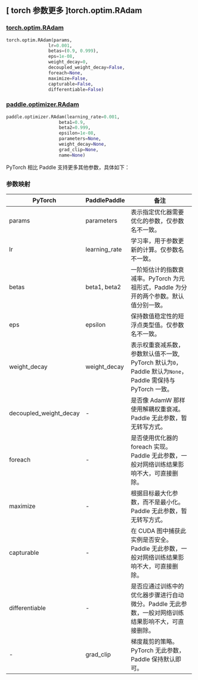 ## [ torch 参数更多 ]torch.optim.RAdam

### [torch.optim.RAdam](https://pytorch.org/docs/stable/generated/torch.optim.RAdam.html#torch.optim.RAdam)

```python
torch.optim.RAdam(params,
                lr=0.001,
                betas=(0.9, 0.999),
                eps=1e-08,
                weight_decay=0,
                decoupled_weight_decay=False,
                foreach=None,
                maximize=False,
                capturable=False,
                differentiable=False)
```

### [paddle.optimizer.RAdam](https://www.paddlepaddle.org.cn/documentation/docs/zh/develop/api/paddle/optimizer/RAdam_cn.html#radam)

```python
paddle.optimizer.RAdam(learning_rate=0.001,
                    beta1=0.9,
                    beta2=0.999,
                    epsilon=1e-08,
                    parameters=None,
                    weight_decay=None,
                    grad_clip=None,
                    name=None)
```

PyTorch 相比 Paddle 支持更多其他参数，具体如下：

### 参数映射

| PyTorch                             | PaddlePaddle | 备注                                                                    |
| ----------------------------------- | ------------ | ----------------------------------------------------------------------- |
| params     | parameters           | 表示指定优化器需要优化的参数，仅参数名不一致。                      |
| lr     | learning_rate       | 学习率，用于参数更新的计算。仅参数名不一致。                          |
| betas     | beta1, beta2       | 一阶矩估计的指数衰减率。PyTorch 为元祖形式，Paddle 为分开的两个参数。默认值分别一致。                          |
| eps       | epsilon        | 保持数值稳定性的短浮点类型值。仅参数名不一致。                           |
| weight_decay           | weight_decay     | 表示权重衰减系数，参数默认值不一致, PyTorch 默认为`0`， Paddle 默认为`None`，Paddle 需保持与 PyTorch 一致。         |
| decoupled_weight_decay   | -    | 是否像 AdamW 那样使用解耦权重衰减。Paddle 无此参数，暂无转写方式。                       |
| foreach           | -     | 是否使用优化器的 foreach 实现。Paddle 无此参数，一般对网络训练结果影响不大，可直接删除。         |
| maximize           | -     | 根据目标最大化参数，而不是最小化。Paddle 无此参数，暂无转写方式。         |
| capturable           | -     | 在 CUDA 图中捕获此实例是否安全。Paddle 无此参数，一般对网络训练结果影响不大，可直接删除。         |
| differentiable      | -     | 是否应通过训练中的优化器步骤进行自动微分。Paddle 无此参数，一般对网络训练结果影响不大，可直接删除。         |
| -          | grad_clip            | 梯度裁剪的策略。 PyTorch 无此参数，Paddle 保持默认即可。       |
